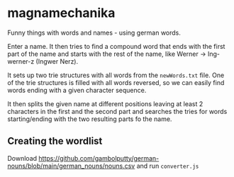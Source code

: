 magnamechanika
==============

Funny things with words and names - using german words. 

Enter a name. It then tries to find a compound word that ends with the first part of the name and starts with the rest of 
the name, like Werner -> Ing-werner-z (Ingwer Nerz).

It sets up two trie structures with all words from the `newWords.txt` file.
One of the trie structures is filled with all words reversed, so we can easily find words ending with a given character sequence.

It then splits the given name at different positions leaving at least 2 characters in the first and the second part and
searches the tries for words starting/ending with the two resulting parts fo the name.

## Creating the wordlist

Download https://github.com/gambolputty/german-nouns/blob/main/german_nouns/nouns.csv and run `converter.js`